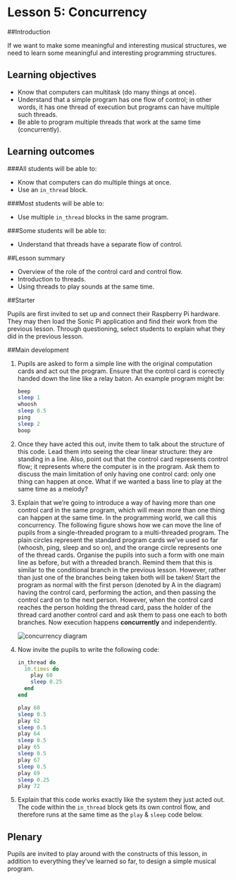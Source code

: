 # Lesson 5: Concurrency

##Introduction

If we want to make some meaningful and interesting musical structures, we need to learn some meaningful and interesting programming structures.

## Learning objectives

- Know that computers can multitask (do many things at once).
- Understand that a simple program has one flow of control; in other words, it has one thread of execution but programs can have multiple such threads.
- Be able to program multiple threads that work at the same time (concurrently).

## Learning outcomes

###All students will be able to:

- Know that computers can do multiple things at once.
- Use an `in_thread` block.

###Most students will be able to:

- Use multiple `in_thread` blocks in the same program.

###Some students will be able to:

- Understand that threads have a separate flow of control.

##Lesson summary

-   Overview of the role of the control card and control flow. 
-   Introduction to threads.
-   Using threads to play sounds at the same time.

##Starter

Pupils are first invited to set up and connect their Raspberry Pi hardware. They may then load the Sonic Pi application and find their work from the previous lesson. Through questioning, select students to explain what they did in the previous lesson. 

##Main development

1. Pupils are asked to form a simple line with the original computation cards and act out the program. Ensure that the control card is correctly handed down the line like a relay baton.
An example program might be:

	```ruby
	beep
  	sleep 1
  	whoosh
  	sleep 0.5
  	ping
  	sleep 2
  	boop
	```
  	
2. Once they have acted this out, invite them to talk about the structure of this code. Lead them into seeing the clear linear structure: they are standing in a line. Also, point out that the control card represents control flow; it represents where the computer is in the program. Ask them to discuss the main limitation of only having one control card: only one thing can happen at once. What if we wanted a bass line to play at the same time as a melody?

3. Explain that we’re going to introduce a way of having more than one control card in the same program, which will mean more than one thing can happen at the same time. In the programming world, we call this concurrency. The following figure shows how we can move the line of pupils from a single-threaded program to a multi-threaded program. The plain circles represent the standard program cards we’ve used so far (whoosh, ping, sleep and so on), and the orange circle represents one of the thread cards. Organise the pupils into such a form with one main line as before, but with a threaded branch. Remind them that this is similar to the conditional branch in the previous lesson. However, rather than just one of the branches being taken both will be taken! Start the program as normal with the first person (denoted by A in the diagram) having the control card, performing the action, and then passing the control card on to the next person. However, when the control card reaches the person holding the thread card, pass the holder of the thread card another control card and ask them to pass one each to both branches. Now execution happens **concurrently** and independently.

	![](threads.png "concurrency diagram")

4. Now invite the pupils to write the following code:

	```ruby
	in_thread do
  	  10.times do
	    play 60
    	sleep 0.25
  	  end
	end
	
	play 60 
	sleep 0.5 
	play 62 
	sleep 0.5 
	play 64 
	sleep 0.5 
	play 65 
	sleep 0.5 
	play 67 
	sleep 0.5 
	play 69 
	sleep 0.25 
	play 72
	```
	
6. Explain that this code works exactly like the system they just acted out. The code within the `in_thread` block gets its own control flow, and therefore runs at the same time as the `play` & `sleep` code below.

## Plenary

Pupils are invited to play around with the constructs of this lesson, in addition to everything they’ve learned so far, to design a simple musical program.
